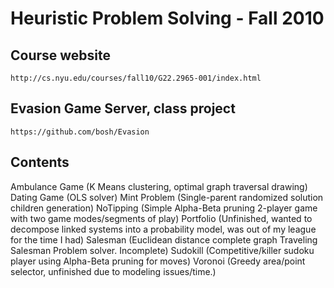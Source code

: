 Heuristic Problem Solving - Fall 2010
===

Course website
---

    http://cs.nyu.edu/courses/fall10/G22.2965-001/index.html


Evasion Game Server, class project
---

    https://github.com/bosh/Evasion


Contents
---
Ambulance Game (K Means clustering, optimal graph traversal drawing)
Dating Game (OLS solver)
Mint Problem (Single-parent randomized solution children generation)
NoTipping (Simple Alpha-Beta pruning 2-player game with two game modes/segments of play)
    Portfolio (Unfinished, wanted to decompose linked systems into a probability model, was out of my league for the time I had)
    Salesman (Euclidean distance complete graph Traveling Salesman Problem solver. Incomplete)
    Sudokill (Competitive/killer sudoku player using Alpha-Beta pruning for moves)
    Voronoi (Greedy area/point selector, unfinished due to modeling issues/time.)